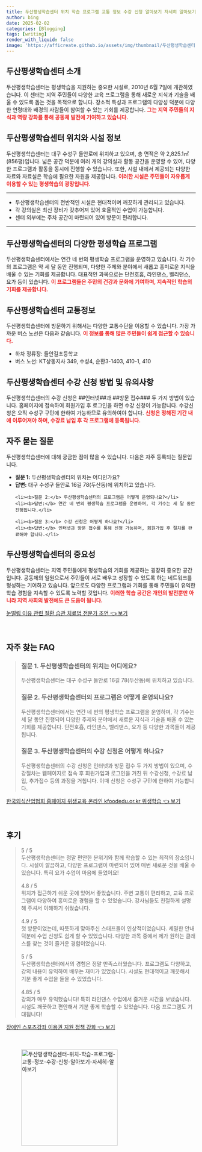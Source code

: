 ```yaml
---
title: 두산평생학습센터 위치 학습 프로그램 교통 정보 수강 신청 알아보기 자세히 알아보기
author: bing
date: 2025-02-02
categories: [Blogging]
tags: [writing]
render_with_liquid: false
image: 'https://afficreate.github.io/assets/img/thumbnail/두산평생학습센터-위치-학습-프로그램-교통-정보-수강-신청-알아보기-자세히-알아보기.webp'
---
```



<h2 id='두산평생학습센터-소개'>두산평생학습센터 소개</h2>

<p>두산평생학습센터는 평생학습을 지원하는 중요한 시설로, 2010년 6월 7일에 개관하였습니다. 이 센터는 지역 주민들이 다양한 교육 프로그램을 통해 새로운 지식과 기술을 배울 수 있도록 돕는 것을 목적으로 합니다. 장소적 특성과 프로그램의 다양성 덕분에 다양한 연령대와 배경의 사람들이 참여할 수 있는 기회를 제공합니다. <b><span style="color: #ee2323;">그는 지역 주민들의 지식과 역량 강화를 통해 공동체 발전에 기여하고 있습니다.</span></b></p>

<h2 id='두산평생학습센터-위치와-시설'>두산평생학습센터 위치와 시설 정보</h2>

<p>두산평생학습센터는 대구 수성구 들안로에 위치하고 있으며, 총 면적은 약 2,825.1㎡(856평)입니다. 넓은 공간 덕분에 여러 개의 강의실과 활동 공간을 운영할 수 있어, 다양한 프로그램과 활동을 동시에 진행할 수 있습니다. 또한, 시설 내에서 제공되는 다양한 자료와 자료실은 학습에 필요한 자원을 제공합니다. <b><span style="color: #ee2323;">이러한 시설은 주민들이 자유롭게 이용할 수 있는 평생학습의 광장입니다.</span></b></p>

<hr />

<ul>
    <li>두산평생학습센터의 전반적인 시설은 현대적이며 깨끗하게 관리되고 있습니다.</li>
    <li>각 강의실은 최신 장비가 갖추어져 있어 효율적인 수업이 가능합니다.</li>
    <li>센터 외부에는 주차 공간이 마련되어 있어 방문이 편리합니다.</li>
</ul>

<hr />

<h2 id='두산평생학습센터-프로그램'>두산평생학습센터의 다양한 평생학습 프로그램</h2>

<p>두산평생학습센터에서는 연간 네 번의 평생학습 프로그램을 운영하고 있습니다. 각 기수의 프로그램은 약 세 달 동안 진행되며, 다양한 주제와 분야에서 새롭고 흥미로운 지식을 배울 수 있는 기회를 제공합니다. 대표적인 과목으로는 단전호흡, 라인댄스, 벨리댄스, 요가 등이 있습니다. <b><span style="color: #ee2323;">이 프로그램들은 주민의 건강과 문화에 기여하며, 지속적인 학습의 기회를 제공합니다.</span></b></p>

<h2 id='두산평생학습센터-교통정보'>두산평생학습센터 교통정보</h2>

<p>두산평생학습센터에 방문하기 위해서는 다양한 교통수단을 이용할 수 있습니다. 가장 가까운 버스 노선은 다음과 같습니다. <b><span style="color: #ee2323;">이 정보를 통해 많은 주민들이 쉽게 접근할 수 있습니다.</span></b></p>

<ul>
    <li>하차 정류장: 들안길초등학교</li>
    <li>버스 노선: KT상동지사 349, 수성4, 순환3-1403, 410-1, 410</li>
</ul>

<h2 id='두산평생학습센터-수강신청'>두산평생학습센터 수강 신청 방법 및 유의사항</h2>

<p>두산평생학습센터의 수강 신청은 ##인터넷##과 ##방문 접수### 두 가지 방법이 있습니다. 홈페이지에 접속하여 회원가입 후 로그인을 하면 수강 신청이 가능합니다. 수강신청은 오직 수성구 구민에 한하여 가능하므로 유의하여야 합니다. <b><span style="color: #ee2323;">신청은 정해진 기간 내에 이루어져야 하며, 수강료 납입 후 각 프로그램에 등록됩니다.</span></b></p>

<h2 id='자주묻는질문'>자주 묻는 질문</h2>

<p>두산평생학습센터에 대해 궁금한 점이 많을 수 있습니다. 다음은 자주 등록되는 질문입니다.</p>

<ul>
    <li><b>질문 1:</b> 두산평생학습센터의 위치는 어디인가요?</li>
    <li><b>답변:</b> 대구 수성구 들안로 16길 78(두산동)에 위치하고 있습니다.</li>

    <li><b>질문 2:</b> 두산평생학습센터의 프로그램은 어떻게 운영되나요?</li>
    <li><b>답변:</b> 연간 네 번의 평생학습 프로그램을 운영하며, 각 기수는 세 달 동안 진행됩니다.</li>

    <li><b>질문 3:</b> 수강 신청은 어떻게 하나요?</li>
    <li><b>답변:</b> 인터넷과 방문 접수를 통해 신청 가능하며, 회원가입 후 절차를 완료해야 합니다.</li>
</ul>

<h2 id='두산평생학습센터-결론'>두산평생학습센터의 중요성</h2>

<p>두산평생학습센터는 지역 주민들에게 평생학습의 기회를 제공하는 굉장히 중요한 공간입니다. 공동체의 일원으로서 주민들이 서로 배우고 성장할 수 있도록 하는 네트워크를 형성하는 기여하고 있습니다. 앞으로도 다양한 프로그램과 기회를 통해 주민들이 유익한 학습 경험을 지속할 수 있도록 노력할 것입니다. <b><span style="color: #ee2323;">이러한 학습 공간은 개인의 발전뿐만 아니라 지역 사회의 발전에도 큰 도움이 됩니다.</span></b></p>


<p><a class="click-button" title="눈떨림 이유 관련 질환 습관 치료법 전문가 조언" href="https://afficreate.github.io/posts/%EB%88%88%EB%96%A8%EB%A6%BC-%EC%9D%B4%EC%9C%A0-%EA%B4%80%EB%A0%A8-%EC%A7%88%ED%99%98-%EC%8A%B5%EA%B4%80-%EC%B9%98%EB%A3%8C%EB%B2%95-%EC%A0%84%EB%AC%B8%EA%B0%80-%EC%A1%B0%EC%96%B8/" rel="dofollow">눈떨림 이유 관련 질환 습관 치료법 전문가 조언 👈 보기</a></p><br>
<h2 id='자주_찾는_FAQ'>자주 찾는 FAQ</h2>
<div itemscope="" itemtype="https://schema.org/FAQPage">
<blockquote>
<div itemscope="" itemprop="mainEntity" itemtype="https://schema.org/Question">
<h3 itemprop="name">질문 1. 두산평생학습센터의 위치는 어디에요?</h3>
<div itemscope="" itemprop="acceptedAnswer" itemtype="https://schema.org/Answer">
<span itemprop="text">
<p>두산평생학습센터는 대구 수성구 들안로 16길 78(두산동)에 위치하고 있습니다.</p>
</span>
</div>
</div>
<div itemscope="" itemprop="mainEntity" itemtype="https://schema.org/Question">
<h3 itemprop="name">질문 2. 두산평생학습센터의 프로그램은 어떻게 운영되나요?</h3>
<div itemscope="" itemprop="acceptedAnswer" itemtype="https://schema.org/Answer">
<span itemprop="text">
<p>두산평생학습센터에서는 연간 네 번의 평생학습 프로그램을 운영하며, 각 기수는 세 달 동안 진행되어 다양한 주제와 분야에서 새로운 지식과 기술을 배울 수 있는 기회를 제공합니다. 단전호흡, 라인댄스, 벨리댄스, 요가 등 다양한 과목들이 제공됩니다.</p>
</span>
</div>
</div>
<div itemscope="" itemprop="mainEntity" itemtype="https://schema.org/Question">
<h3 itemprop="name">질문 3. 두산평생학습센터의 수강 신청은 어떻게 하나요?</h3>
<div itemscope="" itemprop="acceptedAnswer" itemtype="https://schema.org/Answer">
<span itemprop="text">
<p>두산평생학습센터의 수강 신청은 인터넷과 방문 접수 두 가지 방법이 있으며, 수강절차는 웹페이지로 접속 후 회원가입과 로그인을 거친 뒤 수강신청, 수강료 납입, 추가접수 등의 과정을 거칩니다. 이때 신청은 수성구 구민에 한하여 가능합니다.</p>
</span>
</div>
</div>
</blockquote>
</div>
<p><a class="click-button" title="한국외식산업협회 홈페이지 위생교육 온라인 kfoodedu.or.kr 위생학습" href="https://afficreate.github.io/posts/%ED%95%9C%EA%B5%AD%EC%99%B8%EC%8B%9D%EC%82%B0%EC%97%85%ED%98%91%ED%9A%8C-%ED%99%88%ED%8E%98%EC%9D%B4%EC%A7%80-%EC%9C%84%EC%83%9D%EA%B5%90%EC%9C%A1-%EC%98%A8%EB%9D%BC%EC%9D%B8-kfoodedu.or.kr-%EC%9C%84%EC%83%9D%ED%95%99%EC%8A%B5/" rel="dofollow">한국외식산업협회 홈페이지 위생교육 온라인 kfoodedu.or.kr 위생학습 👈 보기</a></p><br>
<h2 id='후기'>후기</h2>
<div itemscope itemtype="https://schema.org/Product">
  <blockquote>
  <div itemprop="review" itemscope itemtype="https://schema.org/Review">
      <div itemprop="reviewRating" itemscope itemtype="https://schema.org/Rating"> <span itemprop="ratingValue">5</span> / <span itemprop="bestRating">5</span> </div>
      <span itemprop="reviewBody">두산평생학습센터는 정말 편안한 분위기와 함께 학습할 수 있는 최적의 장소입니다. 시설이 깔끔하고, 다양한 프로그램이 마련되어 있어 매번 새로운 것을 배울 수 있습니다. 특히 요가 수업이 마음에 들었어요!</span>
  </div>
  <br>
  <div itemprop="review" itemscope itemtype="https://schema.org/Review">
      <div itemprop="reviewRating" itemscope itemtype="https://schema.org/Rating"> <span itemprop="ratingValue">4.8</span> / <span itemprop="bestRating">5</span> </div>
      <span itemprop="reviewBody">위치가 접근하기 쉬운 곳에 있어서 좋았습니다. 주변 교통이 편리하고, 교육 프로그램이 다양하여 흥미로운 경험을 할 수 있었습니다. 강사님들도 친절하게 설명해 주셔서 이해하기 쉬웠습니다.</span>
  </div>
  <br>
  <div itemprop="review" itemscope itemtype="https://schema.org/Review">
      <div itemprop="reviewRating" itemscope itemtype="https://schema.org/Rating"> <span itemprop="ratingValue">4.9</span> / <span itemprop="bestRating">5</span> </div>
      <span itemprop="reviewBody">첫 방문이었는데, 따뜻하게 맞아주신 스태프들이 인상적이었습니다. 세밀한 안내 덕분에 수업 신청도 쉽게 할 수 있었습니다. 다양한 과목 중에서 제가 원하는 클래스를 찾는 것이 즐거운 경험이었습니다.</span>
  </div>
  <br>
  <div itemprop="review" itemscope itemtype="https://schema.org/Review">
      <div itemprop="reviewRating" itemscope itemtype="https://schema.org/Rating"> <span itemprop="ratingValue">5</span> / <span itemprop="bestRating">5</span> </div>
      <span itemprop="reviewBody">두산평생학습센터에서의 경험은 정말 만족스러웠습니다. 프로그램도 다양하고, 강의 내용이 유익하여 배우는 재미가 있었습니다. 시설도 현대적이고 깨끗해서 기분 좋게 수업을 들을 수 있었습니다.</span>
  </div>
  <br>
  <div itemprop="review" itemscope itemtype="https://schema.org/Review">
      <div itemprop="reviewRating" itemscope itemtype="https://schema.org/Rating"> <span itemprop="ratingValue">4.85</span> / <span itemprop="bestRating">5</span> </div>
      <span itemprop="reviewBody">강의가 매우 유익했습니다! 특히 라인댄스 수업에서 즐거운 시간을 보냈습니다. 시설도 깨끗하고 편안해서 기분 좋게 학습할 수 있었습니다. 다음 프로그램도 기대됩니다!</span>
  </div>
  </blockquote>
</div>
<p><a class="click-button" title="장애인 스포츠강좌 이용권 지원 정책 강화" href="https://afficreate.github.io/posts/%EC%9E%A5%EC%95%A0%EC%9D%B8-%EC%8A%A4%ED%8F%AC%EC%B8%A0%EA%B0%95%EC%A2%8C-%EC%9D%B4%EC%9A%A9%EA%B6%8C-%EC%A7%80%EC%9B%90-%EC%A0%95%EC%B1%85-%EA%B0%95%ED%99%94/" rel="dofollow">장애인 스포츠강좌 이용권 지원 정책 강화 👈 보기</a></p><br>
<figure class="image"><img src="https://afficreate.github.io/assets/img/thumbnail/두산평생학습센터-위치-학습-프로그램-교통-정보-수강-신청-알아보기-자세히-알아보기.webp" alt="두산평생학습센터-위치-학습-프로그램-교통-정보-수강-신청-알아보기-자세히-알아보기" width="256" height="256"></figure>